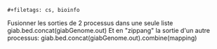 ```{=org}
#+filetags: cs, bioinfo
```
Fusionner les sorties de 2 processus dans une seule liste
giab.bed.concat(giabGenome.out) Et en \"zippang\" la sortie d'un autre
processus: giab.bed.concat(giabGenome.out).combine(mapping)
